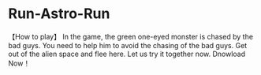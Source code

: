 # Run-Astro-Run
【How to play】
In the game, the green one-eyed monster is chased by the bad guys. You need to help him to avoid the chasing of the bad guys. Get out of the alien space and flee here. Let us try it together now.
Dnowload Now！
